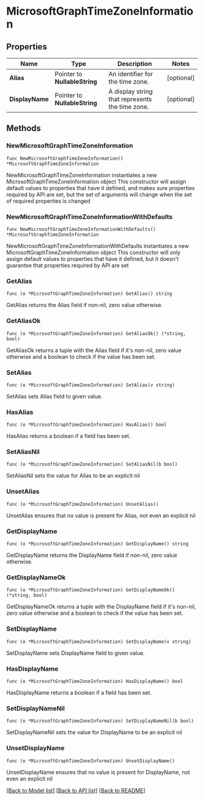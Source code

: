 # MicrosoftGraphTimeZoneInformation

## Properties

Name | Type | Description | Notes
------------ | ------------- | ------------- | -------------
**Alias** | Pointer to **NullableString** | An identifier for the time zone. | [optional] 
**DisplayName** | Pointer to **NullableString** | A display string that represents the time zone. | [optional] 

## Methods

### NewMicrosoftGraphTimeZoneInformation

`func NewMicrosoftGraphTimeZoneInformation() *MicrosoftGraphTimeZoneInformation`

NewMicrosoftGraphTimeZoneInformation instantiates a new MicrosoftGraphTimeZoneInformation object
This constructor will assign default values to properties that have it defined,
and makes sure properties required by API are set, but the set of arguments
will change when the set of required properties is changed

### NewMicrosoftGraphTimeZoneInformationWithDefaults

`func NewMicrosoftGraphTimeZoneInformationWithDefaults() *MicrosoftGraphTimeZoneInformation`

NewMicrosoftGraphTimeZoneInformationWithDefaults instantiates a new MicrosoftGraphTimeZoneInformation object
This constructor will only assign default values to properties that have it defined,
but it doesn't guarantee that properties required by API are set

### GetAlias

`func (o *MicrosoftGraphTimeZoneInformation) GetAlias() string`

GetAlias returns the Alias field if non-nil, zero value otherwise.

### GetAliasOk

`func (o *MicrosoftGraphTimeZoneInformation) GetAliasOk() (*string, bool)`

GetAliasOk returns a tuple with the Alias field if it's non-nil, zero value otherwise
and a boolean to check if the value has been set.

### SetAlias

`func (o *MicrosoftGraphTimeZoneInformation) SetAlias(v string)`

SetAlias sets Alias field to given value.

### HasAlias

`func (o *MicrosoftGraphTimeZoneInformation) HasAlias() bool`

HasAlias returns a boolean if a field has been set.

### SetAliasNil

`func (o *MicrosoftGraphTimeZoneInformation) SetAliasNil(b bool)`

 SetAliasNil sets the value for Alias to be an explicit nil

### UnsetAlias
`func (o *MicrosoftGraphTimeZoneInformation) UnsetAlias()`

UnsetAlias ensures that no value is present for Alias, not even an explicit nil
### GetDisplayName

`func (o *MicrosoftGraphTimeZoneInformation) GetDisplayName() string`

GetDisplayName returns the DisplayName field if non-nil, zero value otherwise.

### GetDisplayNameOk

`func (o *MicrosoftGraphTimeZoneInformation) GetDisplayNameOk() (*string, bool)`

GetDisplayNameOk returns a tuple with the DisplayName field if it's non-nil, zero value otherwise
and a boolean to check if the value has been set.

### SetDisplayName

`func (o *MicrosoftGraphTimeZoneInformation) SetDisplayName(v string)`

SetDisplayName sets DisplayName field to given value.

### HasDisplayName

`func (o *MicrosoftGraphTimeZoneInformation) HasDisplayName() bool`

HasDisplayName returns a boolean if a field has been set.

### SetDisplayNameNil

`func (o *MicrosoftGraphTimeZoneInformation) SetDisplayNameNil(b bool)`

 SetDisplayNameNil sets the value for DisplayName to be an explicit nil

### UnsetDisplayName
`func (o *MicrosoftGraphTimeZoneInformation) UnsetDisplayName()`

UnsetDisplayName ensures that no value is present for DisplayName, not even an explicit nil

[[Back to Model list]](../README.md#documentation-for-models) [[Back to API list]](../README.md#documentation-for-api-endpoints) [[Back to README]](../README.md)


